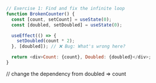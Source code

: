 ```javascript
// Exercise 1: Find and fix the infinite loop
function BrokenCounter() {
  const [count, setCount] = useState(0);
  const [doubled, setDoubled] = useState(0);

  useEffect(() => {
    setDoubled(count * 2);
  }, [doubled]); // ❌ Bug: What's wrong here?

  return <div>Count: {count}, Doubled: {doubled}</div>;
}
```

// change the dependency from doubled => count

